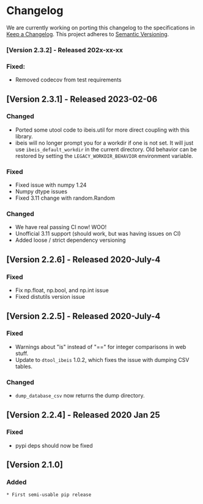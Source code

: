 # Changelog

We are currently working on porting this changelog to the specifications in
[Keep a Changelog](https://keepachangelog.com/en/1.0.0/).
This project adheres to [Semantic Versioning](https://semver.org/spec/v2.0.0.html).


### [Version 2.3.2] - Released 202x-xx-xx

### Fixed:
* Removed codecov from test requirements


## [Version 2.3.1]  - Released 2023-02-06

### Changed
* Ported some utool code to ibeis.util for more direct coupling with this
  library.
* ibeis will no longer prompt you for a workdir if one is not set. It will just use `ibeis_default_workdir` in the current directory. Old behavior can be restored by setting the `LEGACY_WORKDIR_BEHAVIOR` environment variable.

### Fixed
* Fixed issue with numpy 1.24
* Numpy dtype issues
* Fixed 3.11 change with random.Random

### Changed
* We have real passing CI now! WOO!
* Unofficial 3.11 support (should work, but was having issues on CI)
* Added loose / strict dependency versioning


## [Version 2.2.6]  - Released 2020-July-4

### Fixed
* Fix np.float, np.bool, and np.int issue
* Fixed distutils version issue

## [Version 2.2.5]  - Released 2020-July-4

### Fixed

* Warnings about "is" instead of "==" for integer comparisons in web stuff.
* Update to `dtool_ibeis` 1.0.2, which fixes the issue with dumping CSV tables.


### Changed
* `dump_database_csv` now returns the dump directory. 


## [Version 2.2.4]  - Released 2020 Jan 25

### Fixed
* pypi deps should now be fixed


## [Version 2.1.0]

### Added
    * First semi-usable pip release

